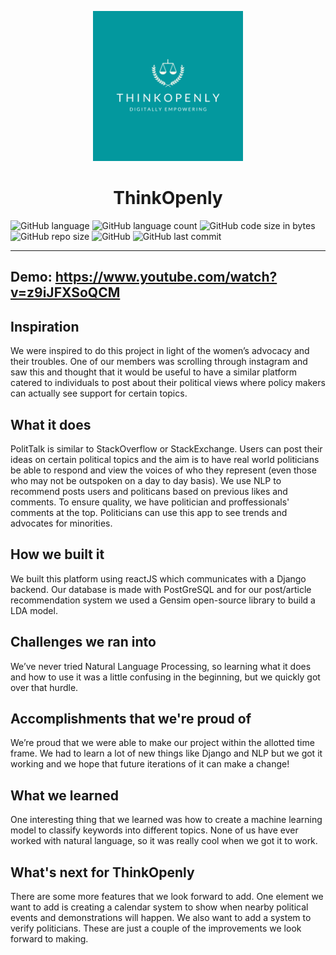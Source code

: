 <p align="center">
  <a href="https://github.com/rushilwiz/think-openly">
    <img src=".github/logo.png" alt="Logo" width="240px" height="240px">
  </a>

  <h1 align="center">ThinkOpenly</h1>

</p>

![GitHub language](https://img.shields.io/github/languages/top/rushilwiz/think-openly?color=FF6663)
![GitHub language count](https://img.shields.io/github/languages/count/rushilwiz/think-openly?color=FEB144)
![GitHub code size in bytes](https://img.shields.io/github/languages/code-size/rushilwiz/think-openly?color=FAFD7B)
![GitHub repo size](https://img.shields.io/github/repo-size/rushilwiz/think-openly?color=9EE09E)
![GitHub](https://img.shields.io/github/license/rushilwiz/think-openly?color=9EC1CF)
![GitHub last commit](https://img.shields.io/github/last-commit/rushilwiz/think-openly?color=CC99C9)

---

## Demo: https://www.youtube.com/watch?v=z9iJFXSoQCM

## Inspiration
We were inspired to do this project in light of the women’s advocacy and their troubles. One of our members was scrolling through instagram and saw this and thought that it would be useful to have a similar platform catered to individuals to post about their political views where policy makers can actually see support for certain topics.

## What it does
PolitTalk is similar to StackOverflow or StackExchange. Users can post their ideas on certain political topics and the aim is to have real world politicians be able to respond and view the voices of who they represent (even those who may not be outspoken on a day to day basis). We use NLP to recommend posts users and politicans based on previous likes and comments. To ensure quality, we have politician and proffessionals' comments at the top. Politicians can use this app to see trends and advocates for minorities.

## How we built it
We built this platform using reactJS which communicates with a Django backend. Our database is made with PostGreSQL and for our post/article recommendation system we used a Gensim open-source library to build a LDA model.

## Challenges we ran into
We’ve never tried Natural Language Processing, so learning what it does and how to use it was a little confusing in the beginning, but we quickly got over that hurdle.

## Accomplishments that we're proud of
We’re proud that we were able to make our project within the allotted time frame. We had to learn a lot of new things like Django and NLP but we got it working and we hope that future iterations of it can make a change!

## What we learned
One interesting thing that we learned was how to create a machine learning model to classify keywords into different topics. None of us have ever worked with natural language, so it was really cool when we got it to work.

## What's next for ThinkOpenly
There are some more features that we look forward to add. One element we want to add is creating a calendar system to show when nearby political events and demonstrations will happen. We also want to add a system to verify politicians. These are just a couple of the improvements we look forward to making.
